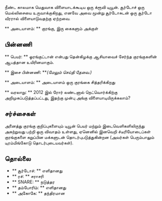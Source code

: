 நீண்ட காலமாக மெதுவாக விளையாடக்கூடிய ஒரு க்ரூவி டியூன். சூர்டோச் ஒரு மெல்லிசையை
உருவாக்குகிறது, எனவே அவை மூன்று சூர்டோசுடன் ஒரு சூர்டோ வீரரால் விளையாடுவதற்கு
ஏற்றவை.

** அடையாளம்: ** குரங்கு, இரு கைகளும் அக்குள்

## பின்னணி

** பெயர்: ** ஓரங்குட்டான் என்பது தென்கிழக்கு ஆசியாவைச் சேர்ந்த குரங்குகளின்
ஆபத்தான உயிரினமாகும்.

** இசை பின்னணி: ***(மேலும் செய்தி தேவை.)*

** அடையாளம்: ** அடையாளம் ஒரு குரங்கை சித்தரிக்கிறது

** வரலாறு: ** 2012 இல் ரோர் லண்டனால் நெட்வொர்க்கிற்கு அறிமுகப்படுத்தப்பட்டது,
இதற்கு முன்பு அங்கு விளையாடியிருக்கலாம்?

## சர்ச்சைகள்

அனைத்து குரங்கு குறிப்புகளையும் டியூன் பெயர் மற்றும் இடைவெளிகளிலிருந்து
அகற்றுவது பற்றி ஒரு விவாதம் உள்ளது, ஏனெனில் இனவெறி ச்டீரியோடைப்கள் குரங்குகளை
கறுப்பின மக்களுடன் தொடர்புபடுத்துகின்றன (அவர்கள் பெரும்பாலும் டிரம்மிங்கோடு
தொடர்புடையவர்கள்).

## தொல்லை

* ** சூர்டோச்: ** எளிதானது
* ** ரச்: ** சராசரி
* ** SNARE: ** நடுத்தர
* ** தம்போரிம்: ** எளிதானது
* ** அகோகே: ** தந்திரமான
